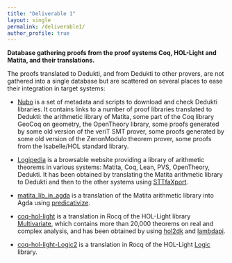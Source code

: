 ```yaml
---
title: "Deliverable 1"
layout: single
permalink: /deliverable1/
author_profile: true
---
```


**Database gathering proofs from the proof systems Coq, HOL-Light and Matita, and their translations.**

The proofs translated to Dedukti, and from Dedukti to other provers, are not gathered into a single database but are scattered on several places to ease their integration in target systems:

- [Nubo](https://github.com/Deducteam/nubo/) is a set of metadata and scripts to download and check Dedukti libraries. It contains links to a number of proof libraries translated to Dedukti: the arithmetic library of Matita, some part of the Coq library GeoCoq on geometry, the OpenTheory library, some proofs generated by some old version of the veriT SMT prover, some proofs generated by some old version of the ZenonModulo theorem prover, some proofs from the Isabelle/HOL standard library.

- [Logipedia](http://logipedia.inria.fr/) is a browsable website providing a library of arithmetic theorems in various systems: Matita, Coq, Lean, PVS, OpenTheory, Dedukti. It has been obtained by translating the Matita arithmetic library to Dedukti and then to the other systems using [STTfaXport](https://github.com/Deducteam/sttfaxport).

- [matita\_lib\_in\_agda](https://github.com/thiagofelicissimo/matita_lib_in_agda) is a translation of the Matita arithmetic library into Agda using [predicativize](https://github.com/Deducteam/predicativize).

- [coq-hol-light](https://github.com/Deducteam/coq-hol-light) is a translation in Rocq of the HOL-Light library [Multivariate](https://github.com/jrh13/hol-light/blob/master/Multivariate/make_complex.ml), which contains more than 20,000 theorems on real and complex analysis, and has been obtained by using [hol2dk](https://github.com/Deducteam/hol2dk) and [lambdapi](https://github.com/Deducteam/lambdapi).

- [coq-hol-light-Logic2](https://github.com/Deducteam/coq-hol-light-Logic2) is a translation in Rocq of the HOL-Light [Logic](https://github.com/jrh13/hol-light/blob/master/Logic/make.ml) library.
